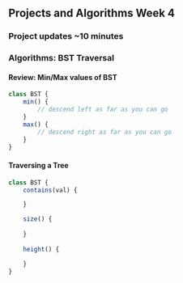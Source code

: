 ## Projects and Algorithms Week 4

### Project updates ~10 minutes

### Algorithms: BST Traversal
#### Review: Min/Max values of BST
```js
class BST {
    min() {
        // descend left as far as you can go
    }
    max() {
        // descend right as far as you can go
    }
}
```
#### Traversing a Tree
```js
class BST {
    contains(val) {

    }

    size() {
        
    }
    
    height() {

    }
}
```